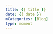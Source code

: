 ```yaml
---
title: {{ title }}
date: {{ date }}
mCategories: [Blog]
type: moment
---
```


<div class="pics"></div>

<script src="/lib/moment/pics.js"></script>
<script>
var data = [
    {"link": "", "type": "photo"},
    {"link": "", "type": "image"},
    {"link": "", "type": "screenshot"},
    {"link": "", "type": "picture"},
    {"link": "", "type": "video"}
];
picsRender(data);
</script>
